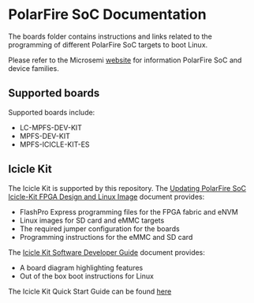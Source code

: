 # PolarFire SoC Documentation

The boards folder contains instructions and links related to the programming of different PolarFire SoC targets to boot Linux. 

Please refer to the Microsemi [website](https://www.microsemi.com/product-directory/soc-fpgas/5498-polarfire-soc-fpga#resources) for information PolarFire SoC and device families. 

## Supported boards
Supported boards include:
- LC-MPFS-DEV-KIT
- MPFS-DEV-KIT
- MPFS-ICICLE-KIT-ES

## Icicle Kit
The Icicle Kit is supported by this repository. 
The [Updating PolarFire SoC Icicle-Kit FPGA Design and Linux Image](https://github.com/polarfire-soc/polarfire-soc-documentation/blob/master/boards/mpfs-icicle-kit-es/updating-icicle-kit/updating-icicle-kit-design-and-linux.md) document provides:
- FlashPro Express programming files for the FPGA fabric and eNVM
- Linux images for SD card and eMMC targets
- The required jumper configuration for the boards
- Programming instructions for the eMMC and SD card

The [Icicle Kit Software Developer Guide](https://github.com/polarfire-soc/polarfire-soc-documentation/blob/master/boards/mpfs-icicle-kit-es/icicle-kit-sw-developer-guide/icicle-kit-sw-developer-guide.md) document provides:
- A board diagram highlighting features
- Out of the box boot instructions for Linux

The Icicle Kit Quick Start Guide can be found [here](https://www.microsemi.com/products/fpga-soc/polarfire-soc-icicle-quick-start-guide#overview%22) 

